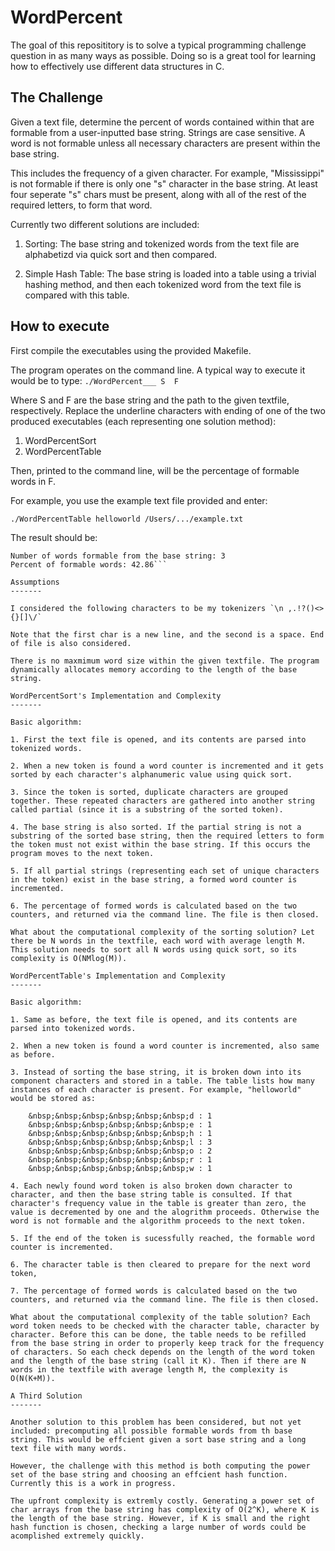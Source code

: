 WordPercent
=============

The goal of this reposititory is to solve a typical programming challenge question in as many ways as possible. Doing so is a great tool for learning how to effectively use different data structures in C. 

The Challenge
-------

Given a text file, determine the percent of words contained within that are formable from a user-inputted base string. Strings are case sensitive. A word is not formable unless all necessary characters are present within the base string.

This includes the frequency of a given character. For example, "Mississippi" is not formable if there is only one "s" character in the base string. At least four seperate "s" chars must be present, along with all of the rest of the required letters, to form that word.

Currently two different solutions are included:

1. Sorting: The base string and tokenized words from the text file are alphabetizd via quick sort and then compared.

2. Simple Hash Table: The base string is loaded into a table using a trivial hashing method, and then each tokenized word from the text file is compared with this table.

How to execute
-------

First compile the executables using the provided Makefile.

The program operates on the command line. A typical way to execute it would be to type:
`./WordPercent___ S  F`

Where S and F are the base string and the path to the given textfile, respectively. Replace the underline characters with ending of one of the two produced executables (each representing one solution method):

1. WordPercentSort
2. WordPercentTable

Then, printed to the command line, will be the percentage of formable words in F.

For example, you use the example text file provided and enter:

`./WordPercentTable helloworld /Users/.../example.txt`

The result should be:

```Number of tokenized words read from file: 7
Number of words formable from the base string: 3
Percent of formable words: 42.86```

Assumptions
-------

I considered the following characters to be my tokenizers `\n ,.!?()<>{}[]\/`

Note that the first char is a new line, and the second is a space. End of file is also considered.

There is no maxmimum word size within the given textfile. The program dynamically allocates memory according to the length of the base string.

WordPercentSort's Implementation and Complexity
-------

Basic algorithm:

1. First the text file is opened, and its contents are parsed into tokenized words.

2. When a new token is found a word counter is incremented and it gets sorted by each character's alphanumeric value using quick sort.

3. Since the token is sorted, duplicate characters are grouped together. These repeated characters are gathered into another string called partial (since it is a substring of the sorted token). 

4. The base string is also sorted. If the partial string is not a substring of the sorted base string, then the required letters to form the token must not exist within the base string. If this occurs the program moves to the next token.

5. If all partial strings (representing each set of unique characters in the token) exist in the base string, a formed word counter is incremented.

6. The percentage of formed words is calculated based on the two counters, and returned via the command line. The file is then closed.

What about the computational complexity of the sorting solution? Let there be N words in the textfile, each word with average length M. This solution needs to sort all N words using quick sort, so its complexity is O(NMlog(M)).

WordPercentTable's Implementation and Complexity
-------

Basic algorithm:

1. Same as before, the text file is opened, and its contents are parsed into tokenized words.

2. When a new token is found a word counter is incremented, also same as before.

3. Instead of sorting the base string, it is broken down into its component characters and stored in a table. The table lists how many instances of each character is present. For example, "helloworld" would be stored as:

	&nbsp;&nbsp;&nbsp;&nbsp;&nbsp;&nbsp;d : 1
	&nbsp;&nbsp;&nbsp;&nbsp;&nbsp;&nbsp;e : 1
	&nbsp;&nbsp;&nbsp;&nbsp;&nbsp;&nbsp;h : 1
	&nbsp;&nbsp;&nbsp;&nbsp;&nbsp;&nbsp;l : 3
	&nbsp;&nbsp;&nbsp;&nbsp;&nbsp;&nbsp;o : 2
	&nbsp;&nbsp;&nbsp;&nbsp;&nbsp;&nbsp;r : 1
	&nbsp;&nbsp;&nbsp;&nbsp;&nbsp;&nbsp;w : 1

4. Each newly found word token is also broken down character to character, and then the base string table is consulted. If that character's frequency value in the table is greater than zero, the value is decremented by one and the alogrithm proceeds. Otherwise the word is not formable and the algorithm proceeds to the next token. 

5. If the end of the token is sucessfully reached, the formable word counter is incremented.

6. The character table is then cleared to prepare for the next word token,

7. The percentage of formed words is calculated based on the two counters, and returned via the command line. The file is then closed.

What about the computational complexity of the table solution? Each word token needs to be checked with the character table, character by character. Before this can be done, the table needs to be refilled from the base string in order to properly keep track for the frequency of characters. So each check depends on the length of the word token and the length of the base string (call it K). Then if there are N words in the textfile with average length M, the complexity is O(N(K+M)).

A Third Solution
-------

Another solution to this problem has been considered, but not yet included: precomputing all possible formable words from th base string. This would be effcient given a sort base string and a long text file with many words. 

However, the challenge with this method is both computing the power set of the base string and choosing an effcient hash function. Currently this is a work in progress.

The upfront complexity is extremly costly. Generating a power set of char arrays from the base string has complexity of O(2^K), where K is the length of the base string. However, if K is small and the right hash function is chosen, checking a large number of words could be acomplished extremely quickly.

